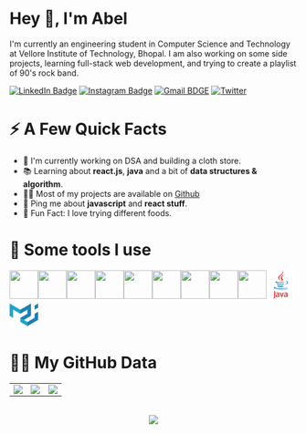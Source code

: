 # Hey 👋, I'm Abel

I'm currently an engineering student in Computer Science and Technology at Vellore Institute of Technology, Bhopal. I am also working on some side projects, learning full-stack web development, and trying to create a playlist of 90's rock band.

[![LinkedIn Badge](https://img.shields.io/badge/LinkedIn-0077B5?style=for-the-badge&logo=linkedin&logoColor=white)](https://www.linkedin.com/in/abel-abraham-b93b61142/) [![Instagram Badge](https://img.shields.io/badge/Instagram-E4405F?style=for-the-badge&logo=instagram&logoColor=white)](https://www.instagram.com/abelparayil) [![Gmail BDGE](https://img.shields.io/badge/Gmail-D14836?style=for-the-badge&logo=gmail&logoColor=white)](https://mail.google.com/mail/?view=cm&fs=1&to=abelparayilabraham@gmail.com) [![Twitter](https://img.shields.io/badge/Twitter-%231DA1F2.svg?style=for-the-badge&logo=Twitter&logoColor=white)](https://twitter.com/abelparayil)


# ⚡ A Few Quick Facts

- 🧐 I'm currently working on DSA and building a cloth store.
- 📚 Learning about **react.js**, **java** and a bit of **data structures & algorithm**.
- 👨‍💻 Most of my projects are available on [Github](https://github.com/abelparayil?tab=repositories)
- 💬 Ping me about **javascript** and **react stuff**.
- 🍕 Fun Fact: I love trying different foods.


# 🚀 Some tools I use

<img src="https://cdn.jsdelivr.net/gh/devicons/devicon/icons/javascript/javascript-original.svg" width="50" height="50"><img src="https://cdn.jsdelivr.net/gh/devicons/devicon/icons/html5/html5-original-wordmark.svg" width="50" height="50"><img src="https://cdn.jsdelivr.net/gh/devicons/devicon/icons/css3/css3-original-wordmark.svg" width="50" height="50"><img src="https://cdn.jsdelivr.net/gh/devicons/devicon/icons/bootstrap/bootstrap-original.svg" width="50" height="50"><img src="https://cdn.jsdelivr.net/gh/devicons/devicon/icons/nodejs/nodejs-original.svg" width="50" height="50"><img src="https://cdn.jsdelivr.net/gh/devicons/devicon/icons/express/express-original-wordmark.svg" width="50" height="50"><img src="https://cdn.jsdelivr.net/gh/devicons/devicon/icons/react/react-original-wordmark.svg" width="50" height="50"><img src="https://cdn.jsdelivr.net/gh/devicons/devicon/icons/mongodb/mongodb-original-wordmark.svg" width="50" height="50"><img src="https://cdn.jsdelivr.net/gh/devicons/devicon/icons/sqlite/sqlite-plain-wordmark.svg" width="50" height="50"><img src="https://raw.githubusercontent.com/devicons/devicon/1119b9f84c0290e0f0b38982099a2bd027a48bf1/icons/java/java-original-wordmark.svg" width="50" height="50"><img src="https://raw.githubusercontent.com/devicons/devicon/1119b9f84c0290e0f0b38982099a2bd027a48bf1/icons/materialui/materialui-original.svg" width="50" height="50">

# 🦸‍♂️ My GitHub Data
<table><tr><td valign="top" width="33%">

<img src="https://github-readme-streak-stats.herokuapp.com/?user=abelparayil&theme=default" align="left" style="width: 100%" />

</td><td valign="top" width="33%">

<img src="https://github-readme-stats.vercel.app/api/top-langs/?username=abelparayil&layout=compact" align="left" style="width: 100%" />

</td><td valign="top" width="33%">

<div align="right"><img src="https://awesome-github-stats.azurewebsites.net/user-stats/abelparayil?cardType=github&theme=graywhite" align="right" style="width: 100%" /></div>

</td></tr></table>  

<br/>

<div align="center">
<img src="https://komarev.com/ghpvc/?username=abelparayil&&style=flat-square" align="center" />
</div>





